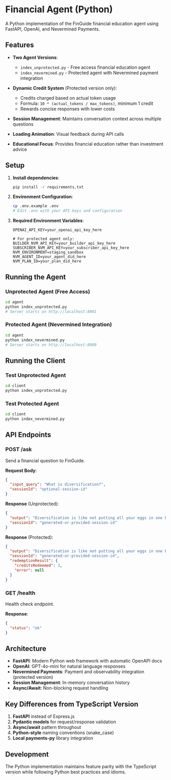 # Financial Agent (Python)

A Python implementation of the FinGuide financial education agent using FastAPI, OpenAI, and Nevermined Payments.

## Features

- **Two Agent Versions**:
  - `index_unprotected.py` - Free access financial education agent
  - `index_nevermined.py` - Protected agent with Nevermined payment integration

- **Dynamic Credit System** (Protected version only):
  - Credits charged based on actual token usage
  - Formula: `10 * (actual_tokens / max_tokens)`, minimum 1 credit
  - Rewards concise responses with lower costs

- **Session Management**: Maintains conversation context across multiple questions
- **Loading Animation**: Visual feedback during API calls
- **Educational Focus**: Provides financial education rather than investment advice

## Setup

1. **Install dependencies**:
   ```bash
   pip install -r requirements.txt
   ```

2. **Environment Configuration**:
   ```bash
   cp .env.example .env
   # Edit .env with your API keys and configuration
   ```

3. **Required Environment Variables**:
   ```
   OPENAI_API_KEY=your_openai_api_key_here

   # For protected agent only:
   BUILDER_NVM_API_KEY=your_builder_api_key_here
   SUBSCRIBER_NVM_API_KEY=your_subscriber_api_key_here
   NVM_ENVIRONMENT=staging_sandbox
   NVM_AGENT_ID=your_agent_did_here
   NVM_PLAN_ID=your_plan_did_here
   ```

## Running the Agent

### Unprotected Agent (Free Access)
```bash
cd agent
python index_unprotected.py
# Server starts on http://localhost:8001
```

### Protected Agent (Nevermined Integration)
```bash
cd agent
python index_nevermined.py
# Server starts on http://localhost:8000
```

## Running the Client

### Test Unprotected Agent
```bash
cd client
python index_unprotected.py
```

### Test Protected Agent
```bash
cd client
python index_nevermined.py
```

## API Endpoints

### POST /ask
Send a financial question to FinGuide.

**Request Body**:
```json
{
  "input_query": "What is diversification?",
  "sessionId": "optional-session-id"
}
```

**Response** (Unprotected):
```json
{
  "output": "Diversification is like not putting all your eggs in one basket...",
  "sessionId": "generated-or-provided-session-id"
}
```

**Response** (Protected):
```json
{
  "output": "Diversification is like not putting all your eggs in one basket...",
  "sessionId": "generated-or-provided-session-id",
  "redemptionResult": {
    "creditsRedeemed": 3,
    "error": null
  }
}
```

### GET /health
Health check endpoint.

**Response**:
```json
{
  "status": "ok"
}
```

## Architecture

- **FastAPI**: Modern Python web framework with automatic OpenAPI docs
- **OpenAI**: GPT-4o-mini for natural language responses
- **Nevermined Payments**: Payment and observability integration (protected version)
- **Session Management**: In-memory conversation history
- **Async/Await**: Non-blocking request handling

## Key Differences from TypeScript Version

1. **FastAPI** instead of Express.js
2. **Pydantic models** for request/response validation
3. **Async/await** pattern throughout
4. **Python-style** naming conventions (snake_case)
5. **Local payments-py** library integration

## Development

The Python implementation maintains feature parity with the TypeScript version while following Python best practices and idioms.